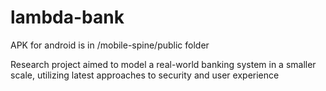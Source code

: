 lambda-bank
===========

APK for android is in /mobile-spine/public folder

Research project aimed to model a real-world banking system in a smaller scale, utilizing latest approaches to security and user experience
